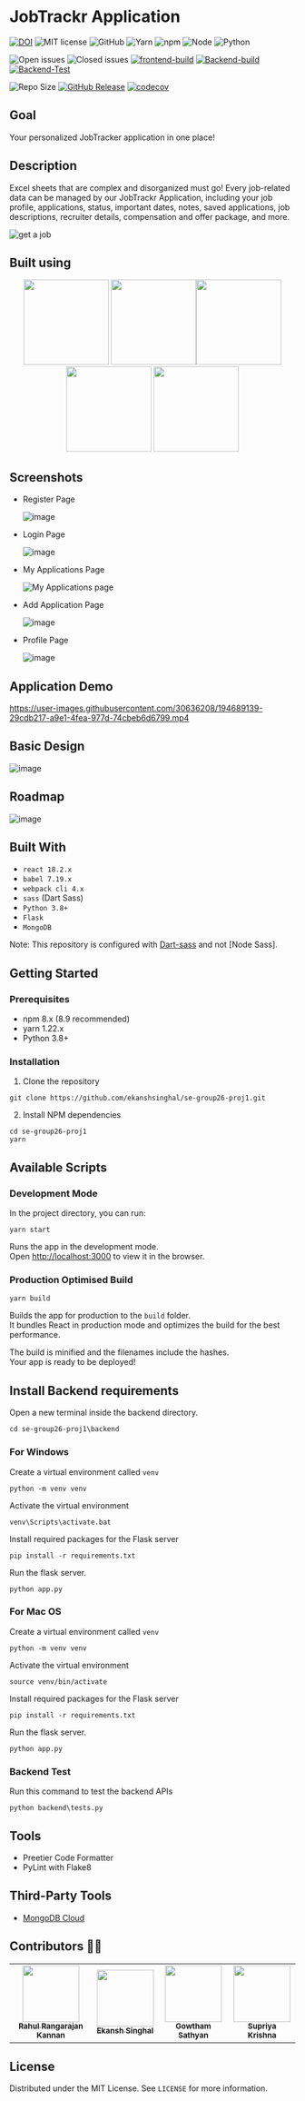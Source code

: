 # JobTrackr Application

[![DOI](https://zenodo.org/badge/543812642.svg)](https://zenodo.org/badge/latestdoi/543812642)
![MIT license](https://img.shields.io/badge/License-MIT-green.svg)
![GitHub](https://img.shields.io/badge/Language-JavaScript-blue.svg)
![Yarn](https://img.shields.io/badge/Yarn-v1.22.19-green.svg)
![npm](https://img.shields.io/badge/npm-v8.9.0-green.svg)
![Node](https://img.shields.io/badge/node-v16.15.1-green.svg)
![Python](https://img.shields.io/badge/python-v3.8-green.svg)

![Open issues](https://img.shields.io/github/issues-raw/ekanshsinghal/se-group26-proj1)
![Closed issues](https://img.shields.io/github/issues-closed-raw/ekanshsinghal/se-group26-proj1?color=bright-green)
[![frontend-build](https://github.com/ekanshsinghal/se-group26-proj1/actions/workflows/frontend_build_test.yml/badge.svg?branch=main)](https://github.com/ekanshsinghal/se-group26-proj1/actions/workflows/frontend_build_test.yml)
[![Backend-build](https://github.com/ekanshsinghal/se-group26-proj1/actions/workflows/backend_build.yml/badge.svg)](https://github.com/ekanshsinghal/se-group26-proj1/actions/workflows/backend_build.yml)
[![Backend-Test](https://github.com/ekanshsinghal/se-group26-proj1/actions/workflows/backend_test.yml/badge.svg)](https://github.com/ekanshsinghal/se-group26-proj1/actions/workflows/backend_test.yml)

<!-- ![Lines of code](https://img.shields.io/tokei/lines-raw/github.com/ekanshsinghal/se-group26-proj1) -->
![Repo Size](https://img.shields.io/github/repo-size/ekanshsinghal/se-group26-proj1?color=brightgreen)
[![GitHub Release](https://img.shields.io/github/release/ekanshsinghal/se-group26-proj1)](https://github.com/ekanshsinghal/se-group26-proj1/releases/)
[![codecov](https://codecov.io/github/ekanshsinghal/se-group26-proj1/branch/main/graph/badge.svg?token=fHCWUMUXXr)](https://codecov.io/github/ekanshsinghal/se-group26-proj1)

## Goal

Your personalized JobTracker application in one place!

## Description

Excel sheets that are complex and disorganized must go! Every job-related data can be managed by our JobTrackr Application, including your job profile, applications, status, important dates, notes, saved applications, job descriptions, recruiter details, compensation and offer package, and more.

![get a job](https://user-images.githubusercontent.com/30636208/194686221-a4300703-2745-4fbb-b59f-81528896040a.gif)

## Built using

<p align="center">
<img src="https://user-images.githubusercontent.com/30636208/194690148-8e3dbe93-2ede-4da8-a44a-e4ee165b6b3b.png" width="150"> <img src="https://upload.wikimedia.org/wikipedia/commons/thumb/a/a7/React-icon.svg/2300px-React-icon.svg.png" width="150"><img src="https://upload.wikimedia.org/wikipedia/commons/9/9a/Visual_Studio_Code_1.35_icon.svg" width="150"> <img src="https://cdn.worldvectorlogo.com/logos/mongodb-icon-1.svg" width ="150"/> <img src="https://camo.githubusercontent.com/36ecb78d148678488fa43e5916e131906c15ea485b30232739d5633b2e0ce18c/68747470733a2f2f6b6576696e2d62726f776e2e636f6d2f696d616765732f666c61736b2d6c6f676f2e737667" width ="150"/> 
</p>

## Screenshots

-   Register Page

    ![image](https://user-images.githubusercontent.com/30636208/194688086-ba40502a-e58b-441d-855d-585fecde3ec9.png)

-   Login Page

    ![image](https://user-images.githubusercontent.com/30636208/194688064-d40566de-dcc4-424c-8059-14d655fb7109.png)

-   My Applications Page

    ![My Applications page](https://user-images.githubusercontent.com/30636208/194687994-0ed3a4ac-3856-4ba9-a3af-9acf9d79ca08.png)

-   Add Application Page

    ![image](https://user-images.githubusercontent.com/30636208/194688445-78b7d7b2-6af5-48f1-9197-ba65924660e1.png)

-   Profile Page

    ![image](https://user-images.githubusercontent.com/30636208/194688372-b01a8cb5-b87d-40e3-95af-2cee42fc8de3.png)

## Application Demo

https://user-images.githubusercontent.com/30636208/194689139-29cdb217-a9e1-4fea-977d-74cbeb6d6799.mp4

## Basic Design
![image](https://github.com/ekanshsinghal/se-group26-proj1/blob/main/resources/Design.png)

## Roadmap
![image](https://github.com/ekanshsinghal/se-group26-proj1/blob/main/resources/Features.png)


## Built With

-   `react 18.2.x`
-   `babel 7.19.x`
-   `webpack cli 4.x`
-   `sass` (Dart Sass)
-   `Python 3.8+`
-   `Flask`
-   `MongoDB`

Note: This repository is configured with [Dart-sass](https://github.com/sass/dart-sass) and not [Node Sass].

## Getting Started

### Prerequisites

-   npm 8.x (8.9 recommended)
-   yarn 1.22.x
-   Python 3.8+

### Installation

1. Clone the repository

```
git clone https://github.com/ekanshsinghal/se-group26-proj1.git
```

2. Install NPM dependencies

```
cd se-group26-proj1
yarn
```

## Available Scripts

### Development Mode

In the project directory, you can run:

```
yarn start
```

Runs the app in the development mode.\
Open [http://localhost:3000](http://localhost:3000) to view it in the browser.

### Production Optimised Build

```
yarn build
```

Builds the app for production to the `build` folder.\
It bundles React in production mode and optimizes the build for the best performance.

The build is minified and the filenames include the hashes.\
Your app is ready to be deployed!

## Install Backend requirements

Open a new terminal inside the backend directory.

`cd se-group26-proj1\backend`

### For Windows

Create a virtual environment called `venv`

```
python -m venv venv
```

Activate the virtual environment

```
venv\Scripts\activate.bat
```

Install required packages for the Flask server

```
pip install -r requirements.txt
```

Run the flask server.

```
python app.py
```

### For Mac OS

Create a virtual environment called `venv`

```
python -m venv venv
```

Activate the virtual environment

```
source venv/bin/activate
```

Install required packages for the Flask server

```
pip install -r requirements.txt
```

Run the flask server.

```
python app.py
```

### Backend Test

Run this command to test the backend APIs

```
python backend\tests.py
```

## Tools

-   Preetier Code Formatter
-   PyLint with Flake8

## Third-Party Tools

-   [MongoDB Cloud](https://www.mongodb.com/)

## Contributors 👨‍🏭

<table>
  <tr>
    <td align="center"><a href="https://github.com/rahulrk2303"><img src="https://avatars.githubusercontent.com/u/30636208?v=4" width="100px;" alt=""/><br /><sub><b>Rahul Rangarajan Kannan</b></sub></a></td>
    <td align="center"><a href="https://github.com/ekanshsinghal"><img src="https://avatars.githubusercontent.com/u/15945880?v=4" width="100px;" alt=""/><br /><sub><b>Ekansh Singhal</b></sub></a></td>
    <td align="center"><a href="https://github.com/gowtham-sathyan"><img src="https://avatars.githubusercontent.com/u/37440294?v=4" width="100px;" alt=""/><br /><sub><b>Gowtham Sathyan</b></sub></a></td>
    <td align="center"><a href="https://github.com/sbkrishna123"><img src="https://avatars.githubusercontent.com/u/89660642?v=4" width="100px;" alt=""/><br /><sub><b>Supriya Krishna</b></sub></a></td>
  </tr>
</table>

## License

Distributed under the MIT License. See `LICENSE` for more information.
